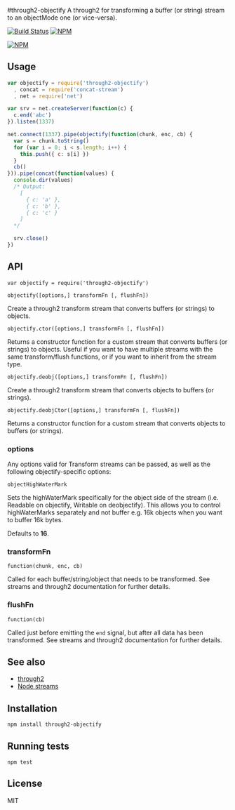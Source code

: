 #through2-objectify
A through2 for transforming a buffer (or string) stream to an objectMode one (or vice-versa).

[![Build Status](https://img.shields.io/travis/tec27/through2-objectify.png?style=flat)](https://travis-ci.org/tec27/through2-objectify)
[![NPM](https://img.shields.io/npm/v/through2-objectify.svg?style=flat)](https://www.npmjs.org/package/through2-objectify)

[![NPM](https://nodei.co/npm/through2-objectify.png)](https://www.npmjs.org/package/through2-objectify)

## Usage
```javascript
var objectify = require('through2-objectify')
  , concat = require('concat-stream')
  , net = require('net')

var srv = net.createServer(function(c) {
  c.end('abc')
}).listen(1337)

net.connect(1337).pipe(objectify(function(chunk, enc, cb) {
  var s = chunk.toString()
  for (var i = 0; i < s.length; i++) {
    this.push({ c: s[i] })
  }
  cb()
})).pipe(concat(function(values) {
  console.dir(values)
  /* Output:
    [
      { c: 'a' },
      { c: 'b' },
      { c: 'c' }
    ]
  */

  srv.close()
})
```

## API
`var objectify = require('through2-objectify')`

`objectify([options,] transformFn [, flushFn])`

Create a through2 transform stream that converts buffers (or strings) to objects.

`objectify.ctor([options,] transformFn [, flushFn])`

Returns a constructor function for a custom stream that converts buffers (or strings) to objects. Useful if you want to have multiple streams with the same transform/flush functions, or if you want to inherit from the stream type.

`objectify.deobj([options,] transformFn [, flushFn])`

Create a through2 transform stream that converts objects to buffers (or strings).

`objectify.deobjCtor([options,] transformFn [, flushFn])`

Returns a constructor function for a custom stream that converts objects to buffers (or strings).

### options
Any options valid for Transform streams can be passed, as well as the following objectify-specific options:

`objectHighWaterMark`

Sets the highWaterMark specifically for the object side of the stream
(i.e. Readable on objectify, Writable on deobjectify). This allows you to control highWaterMarks separately
and not buffer e.g. 16k objects when you want to buffer 16k bytes.

Defaults to **16**.

### transformFn
`function(chunk, enc, cb)`

Called for each buffer/string/object that needs to be transformed. See streams and through2 documentation for further details.

### flushFn
`function(cb)`

Called just before emitting the `end` signal, but after all data has been transformed. See streams and through2 documentation for further details.

## See also
* [through2](https://github.com/rvagg/through2)
* [Node streams](http://nodejs.org/api/stream.html)

## Installation
`npm install through2-objectify`

## Running tests
`npm test`

## License
MIT
